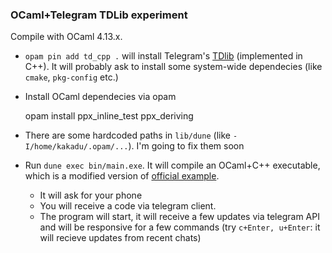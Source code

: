 ### OCaml+Telegram TDLib experiment

Compile with OCaml 4.13.x.

* `opam pin add td_cpp .` will install Telegram's [TDlib](https://github.com/tdlib/td) (implemented in C++). It will probably ask to install some system-wide dependecies (like `cmake`, `pkg-config` etc.)
* Install OCaml dependecies via opam

    opam install ppx_inline_test ppx_deriving

* There are some hardcoded paths in `lib/dune` (like `-I/home/kakadu/.opam/...`). I'm going to fix them soon
* Run `dune exec bin/main.exe`. It will compile an OCaml+C++ executable, which is a modified version of [official example](https://github.com/tdlib/td/blob/master/example/cpp/td_example.cpp).
  * It will ask for your phone
  * You will receive a code via telegram client.
  * The program will start, it will receive a few updates via telegram API and will be responsive for a few commands (try `c+Enter, u+Enter`: it will recieve updates from recent chats)
